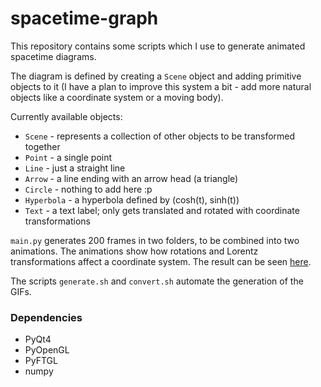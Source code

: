 # spacetime-graph

This repository contains some scripts which I use to generate animated spacetime diagrams.

The diagram is defined by creating a `Scene` object and adding primitive objects to it (I have a plan to improve this system a bit - add more natural objects like a coordinate system or a moving body).

Currently available objects:

* `Scene` - represents a collection of other objects to be transformed together
* `Point` - a single point
* `Line` - just a straight line
* `Arrow` - a line ending with an arrow head (a triangle)
* `Circle` - nothing to add here :p
* `Hyperbola` - a hyperbola defined by (cosh(t), sinh(t))
* `Text` - a text label; only gets translated and rotated with coordinate transformations

`main.py` generates 200 frames in two folders, to be combined into two animations. The animations show how rotations and Lorentz transformations affect a coordinate system. The result can be seen [here](https://imgur.com/gallery/Ht4rr).

The scripts `generate.sh` and `convert.sh` automate the generation of the GIFs.

### Dependencies

* PyQt4
* PyOpenGL
* PyFTGL
* numpy

